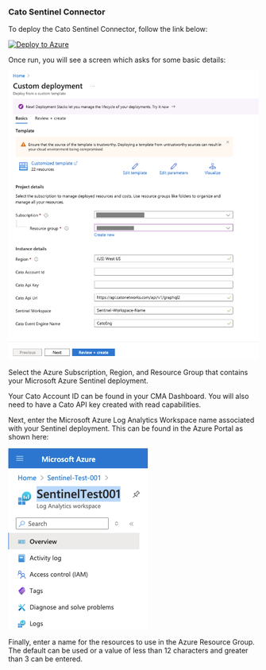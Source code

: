 ### Cato Sentinel Connector

To deploy the Cato Sentinel Connector, follow the link below:

[![Deploy to Azure](https://aka.ms/deploytoazurebutton)](https://portal.azure.com/#create/Microsoft.Template/uri/https%3A%2F%2Fcato-pub.s3.us-west-2.amazonaws.com%2FeventEngine%2Fcato_deploy.json)

Once run, you will see a screen which asks for some basic details:

![arm deployment](https://github.com/catonetworks/cato-sentinel-connect/blob/main/img/cato-sentinel-deploy.png?raw=true)

Select the Azure Subscription, Region, and Resource Group that contains your Microsoft Azure Sentinel deployment.

Your Cato Account ID can be found in your CMA Dashboard. You will also need to have a Cato API key created with read capabilities. 

Next, enter the Microsoft Azure Log Analytics Workspace name associated with your Sentinel deployment. This can be found in the Azure Portal as shown here:

![log analytics workspace](https://github.com/catonetworks/cato-sentinel-connect/blob/main/img/az-log-wrks.png?raw=true)

Finally, enter a name for the resources to use in the Azure Resource Group. The default can be used or a value of less than 12 characters and greater than 3 can be entered.
